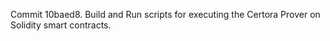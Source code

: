 Commit 10baed8.                    Build and Run scripts for executing the Certora Prover on Solidity smart contracts.
